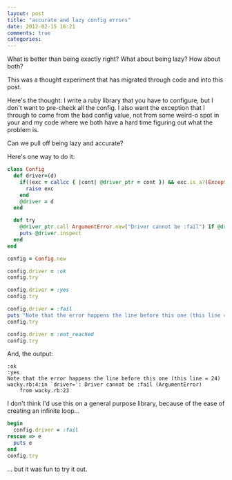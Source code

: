 ```yaml
---
layout: post
title: "accurate and lazy config errors"
date: 2012-02-15 16:21
comments: true
categories: 
---
```

What is better than being exactly right?
What about being lazy?
How about both?

This was a thought experiment that has migrated through code and into this post.

Here's the thought:
I write a ruby library that you have to configure, but I don't want to
pre-check all the config. I also want the exception that I through to come from
the bad config value, not from some weird-o spot in your and my code where we
both have a hard time figuring out what the problem is.

Can we pull off being lazy and accurate?

Here's one way to do it:

```ruby
class Config
  def driver=(d)
    if((exc = callcc { |cont| @driver_ptr = cont }) && exc.is_a?(Exception))
      raise exc
    end
    @driver = d
  end

  def try
    @driver_ptr.call ArgumentError.new("Driver cannot be :fail") if @driver == :fail
    puts @driver.inspect
  end
end

config = Config.new

config.driver = :ok
config.try

config.driver = :yes
config.try

config.driver = :fail
puts "Note that the error happens the line before this one (this line = #{__LINE__})"
config.try

config.driver = :not_reached
config.try
```

And, the output:

```plain
:ok
:yes
Note that the error happens the line before this one (this line = 24)
wacky.rb:4:in `driver=': Driver cannot be :fail (ArgumentError)
	from wacky.rb:23
```

I don't think I'd use this on a general purpose library, because of the ease of creating an infinite loop...

```ruby
begin
  config.driver = :fail
rescue => e
  puts e
end
config.try
```

... but it was fun to try it out.
